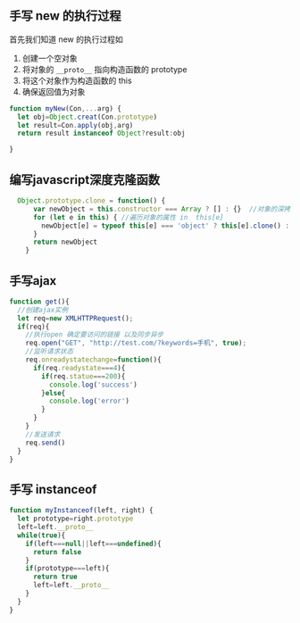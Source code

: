 <!--
 * @Author: your name
 * @Date: 2020-05-22 01:30:31
 * @LastEditTime: 2020-06-29 21:58:06
 * @LastEditors: Please set LastEditors
 * @Description: In User Settings Edit
 * @FilePath: \vuepress-blog\docs\blog\Javascript-Library\常见手写代码.md
--> 
## 手写 new 的执行过程
首先我们知道 new 的执行过程如
1. 创建一个空对象
2. 将对象的 ```__proto__``` 指向构造函数的 prototype
3. 将这个对象作为构造函数的 this
4. 确保返回值为对象

```js
function myNew(Con,...arg) {
  let obj=Object.creat(Con.prototype)
  let result=Con.apply(obj,arg)
  return result instanceof Object?result:obj

}

```
## 编写javascript深度克隆函数
```js
  Object.prototype.clone = function() {
      var newObject = this.constructor === Array ? [] : {}  //对象的深拷贝 获取对应的构造函数 [] 或者 {}
      for (let e in this) { //遍历对象的属性 in  this[e]
        newObject[e] = typeof this[e] === 'object' ? this[e].clone() : this[e]  //对象中的属性如果还是对象 那就继续递归 否则就返回基本的数据类型
      }
      return newObject
    }
```
##  手写ajax
```js
function get(){
  //创建ajax实例
  let req=new XMLHTTPRequest();
  if(req){
    //执行open 确定要访问的链接 以及同步异步
    req.open("GET", "http://test.com/?keywords=手机", true);
    //监听请求状态
    req.onreadystatechange=function(){
      if(req.readystate===4){
        if(req.statue===200){
          console.log('success')
        }else{
          console.log('error')
        }
      }
    }
    //发送请求
    req.send()
  }
}
```

## 手写 instanceof
```js
function myInstanceof(left, right) {
  let prototype=right.prototype
  left=left.__proto__
  while(true){
    if(left===null||left===undefined){
      return false
    }
    if(prototype===left){
      return true
      left=left.__proto__
    }
  }
}

